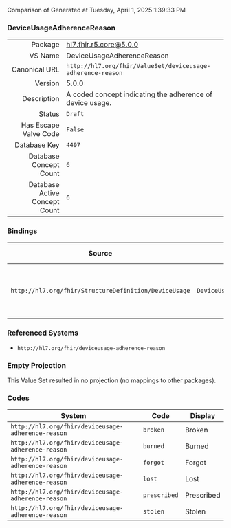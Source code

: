 Comparison of 
Generated at Tuesday, April 1, 2025 1:39:33 PM

### DeviceUsageAdherenceReason

|      |     |
| ---: | --- |
| Package | hl7.fhir.r5.core@5.0.0 |
| VS Name | DeviceUsageAdherenceReason |
| Canonical URL | `http://hl7.org/fhir/ValueSet/deviceusage-adherence-reason` |
| Version | 5.0.0 |
| Description | A coded concept indicating the adherence of device usage. |
| Status | `Draft` |
| Has Escape Valve Code | `False` |
| Database Key | `4497` |
| Database Concept Count | `6` |
| Database Active Concept Count | `6` |
### Bindings

| Source | Element | Binding | Strength | Element Short |
| ------ | ------- | ------- | -------- | ------------- |
| `http://hl7.org/fhir/StructureDefinition/DeviceUsage` | `DeviceUsage.adherence.reason` | `http://hl7.org/fhir/ValueSet/deviceusage-adherence-reason` | `Example` | lost \| stolen \| prescribed \| broken \| burned \| forgot |

### Referenced Systems

* `http://hl7.org/fhir/deviceusage-adherence-reason`
### Empty Projection

This Value Set resulted in no projection (no mappings to other packages).

### Codes

| System | Code | Display |
| ------ | ---- | ------- |
| `http://hl7.org/fhir/deviceusage-adherence-reason` | `broken` | Broken |
| `http://hl7.org/fhir/deviceusage-adherence-reason` | `burned` | Burned |
| `http://hl7.org/fhir/deviceusage-adherence-reason` | `forgot` | Forgot |
| `http://hl7.org/fhir/deviceusage-adherence-reason` | `lost` | Lost |
| `http://hl7.org/fhir/deviceusage-adherence-reason` | `prescribed` | Prescribed |
| `http://hl7.org/fhir/deviceusage-adherence-reason` | `stolen` | Stolen |
